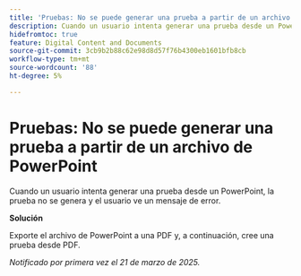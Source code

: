 ```yaml
---
title: 'Pruebas: No se puede generar una prueba a partir de un archivo de PowerPoint'
description: Cuando un usuario intenta generar una prueba desde un PowerPoint, la prueba no se genera y el usuario ve un mensaje de error. Hay una solución disponible.
hidefromtoc: true
feature: Digital Content and Documents
source-git-commit: 3cb9b2b88c62e98d8d57f76b4300eb1601bfb8cb
workflow-type: tm+mt
source-wordcount: '88'
ht-degree: 5%

---
```



# Pruebas: No se puede generar una prueba a partir de un archivo de PowerPoint

Cuando un usuario intenta generar una prueba desde un PowerPoint, la prueba no se genera y el usuario ve un mensaje de error.

**Solución**

Exporte el archivo de PowerPoint a una PDF y, a continuación, cree una prueba desde PDF.

_Notificado por primera vez el 21 de marzo de 2025._
